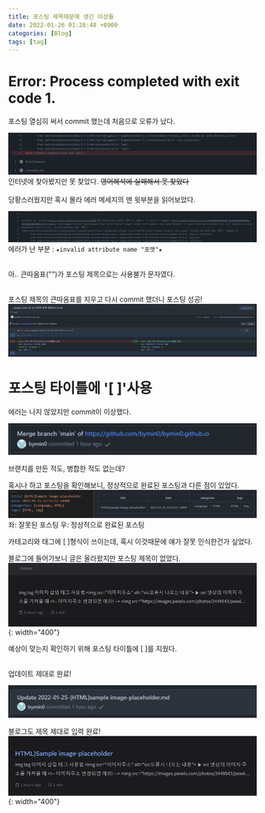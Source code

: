 ```yaml
---
title: 포스팅 제목때문에 생긴 이상들
date: 2022-01-26 01:28:48 +0900
categories: [Blog]
tags: [tag]
---
```


#  Error: Process completed with exit code 1.
포스팅 열심히 써서 commit 했는데 처음으로 오류가 났다.<br>

![01](../../assets/imgs/blog_02_01.png)<br>
인터넷에 찾아봤지만 못 찾았다. ~~영어해석에 실패해서 못 찾았다~~<br>
<br>
당황스러웠지만 혹시 몰라 에러 메세지의 맨 윗부분을 읽어보았다.<br>

![02](../../assets/imgs/blog_02_02.png)<br>
에러가 난 부분 : `★invalid attribute name "포맷"★`<br>
<br>

아.. 큰따옴표("")가 포스팅 제목으로는 사용불가 문자였다.<br>
<br>

포스팅 제목의 큰따옴표를 지우고 다시 commit 했더니 포스팅 성공!<br>
![03](../../assets/imgs/blog_02_03.png)
<br>

# 포스팅 타이틀에 '[ ]'사용
에러는 나지 않았지만 commit이 이상했다.<br>

![04](../../assets/imgs/blog_02_04.png)<br>

브랜치를 만든 적도, 병합한 적도 없는데?<br>

혹시나 하고 포스팅을 확인해보니, 정상적으로 완료된 포스팅과 다른 점이 있었다.<br>
![05](../../assets/imgs/blog_02_05.png)<br>
좌: 잘못된 포스팅 우: 정상적으로 완료된 포스팅<br>

카테고리와 태그에 [ ]형식이 쓰이는데, 혹시 이것때문에 얘가 잘못 인식한건가 싶었다.<br>

블로그에 들어가보니 글은 올라왔지만 포스팅 제목이 없었다.<br>
![06](../../assets/imgs/blog_02_06.png){: width="400"}
<br>

예상이 맞는지 확인하기 위해 포스팅 타이틀에 [ ]를 지웠다.<br>

<br>
업데이트 제대로 완료!<br>

![08](../../assets/imgs/blog_02_08.png)<br>

블로그도 제목 제대로 입력 완료!<br>
![07](../../assets/imgs/blog_02_07.png){: width="400"}